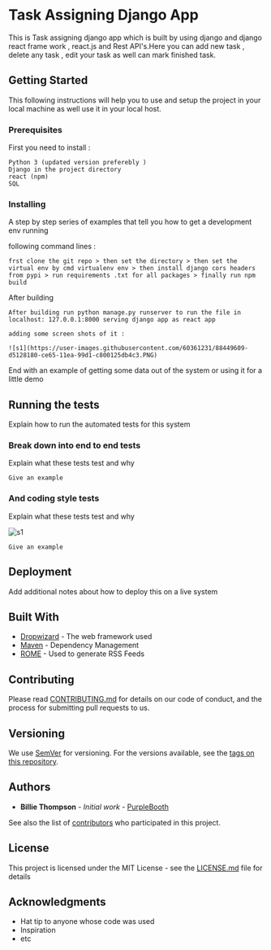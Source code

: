 # Task Assigning Django App

This is Task assigning django app which is built by using django and django react frame work , react.js and Rest API's.Here you can add new task , delete any task , edit your task as well can mark finished task.

## Getting Started

This following instructions will help you to use and setup the project in your local machine as well use it in your local host.

### Prerequisites

First you need to install : 

```
Python 3 (updated version preferebly )
Django in the project directory 
react (npm)
SQL
```

### Installing

A step by step series of examples that tell you how to get a development env running

following command lines :

```
frst clone the git repo > then set the directory > then set the virtual env by cmd virtualenv env > then install django cors headers from pypi > run requirements .txt for all packages > finally run npm build 
```

After building

```
After building run python manage.py runserver to run the file in localhost: 127.0.0.1:8000 serving django app as react app

adding some screen shots of it : 

![s1](https://user-images.githubusercontent.com/60361231/88449609-d5128180-ce65-11ea-99d1-c800125db4c3.PNG)
```

End with an example of getting some data out of the system or using it for a little demo

## Running the tests

Explain how to run the automated tests for this system

### Break down into end to end tests

Explain what these tests test and why

```
Give an example
```

### And coding style tests

Explain what these tests test and why

![s1](https://user-images.githubusercontent.com/60361231/88449609-d5128180-ce65-11ea-99d1-c800125db4c3.PNG)

```
Give an example
```

## Deployment

Add additional notes about how to deploy this on a live system

## Built With

* [Dropwizard](http://www.dropwizard.io/1.0.2/docs/) - The web framework used
* [Maven](https://maven.apache.org/) - Dependency Management
* [ROME](https://rometools.github.io/rome/) - Used to generate RSS Feeds

## Contributing

Please read [CONTRIBUTING.md](https://gist.github.com/PurpleBooth/b24679402957c63ec426) for details on our code of conduct, and the process for submitting pull requests to us.

## Versioning

We use [SemVer](http://semver.org/) for versioning. For the versions available, see the [tags on this repository](https://github.com/your/project/tags). 

## Authors

* **Billie Thompson** - *Initial work* - [PurpleBooth](https://github.com/PurpleBooth)

See also the list of [contributors](https://github.com/your/project/contributors) who participated in this project.

## License

This project is licensed under the MIT License - see the [LICENSE.md](LICENSE.md) file for details

## Acknowledgments

* Hat tip to anyone whose code was used
* Inspiration
* etc

